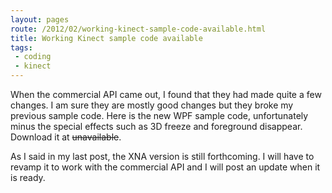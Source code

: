 ```yaml
---
layout: pages
route: /2012/02/working-kinect-sample-code-available.html
title: Working Kinect sample code available
tags:
 - coding
 - kinect
---
```


When the commercial API came out, I found that they had made quite a few changes.  I am sure they are mostly good changes but they broke my previous sample code.  Here is the new WPF sample code, unfortunately minus the special effects such as 3D freeze and foreground disappear.  Download it at <span style="text-decoration: line-through">unavailable</span>.

As I said in my last post, the XNA version is still forthcoming.  I will have to revamp it to work with the commercial API and I will post an update when it is ready.
